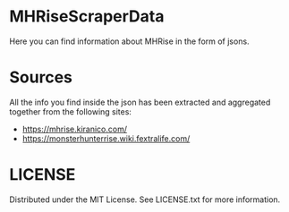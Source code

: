 # MHRiseScraperData


Here you can find information about MHRise in the form of jsons.

# Sources
All the info you find inside the json has been extracted and aggregated together from the following sites:
- https://mhrise.kiranico.com/
- https://monsterhunterrise.wiki.fextralife.com/

# LICENSE
Distributed under the MIT License. See LICENSE.txt for more information.

